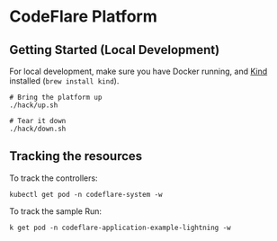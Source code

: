 # CodeFlare Platform

## Getting Started (Local Development)

For local development, make sure you have Docker running, and [Kind](https://kind.sigs.k8s.io/) installed (`brew install kind`).

```shell
# Bring the platform up
./hack/up.sh

# Tear it down
./hack/down.sh
```

## Tracking the resources

To track the controllers:

```shell
kubectl get pod -n codeflare-system -w
```

To track the sample Run:
```shell
k get pod -n codeflare-application-example-lightning -w
```
